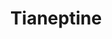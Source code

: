 ---
title: Tianeptine
crosslinks:
- Nootropics
- kratom
- PoppyTea
- Bitcoin
- PSTvendors
- Kydex
- resources
- nootropics
- causeWhyNotMate
- Psychonaut
- DrugStashes
- QuittingTianeptine
---